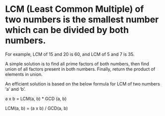 # LCM (Least Common Multiple) of two numbers is the smallest number which can be divided by both numbers. 

For example, LCM of 15 and 20 is 60, and LCM of 5 and 7 is 35.

A simple solution is to find all prime factors of both numbers, then find union of all factors present in both numbers. Finally, return the product of elements in union.

An efficient solution is based on the below formula for LCM of two numbers ‘a’ and ‘b’. 

   a x b = LCM(a, b) * GCD (a, b)

   LCM(a, b) = (a x b) / GCD(a, b)